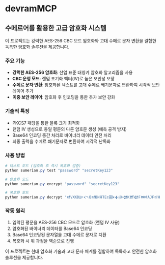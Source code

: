 # devramMCP

## 수메르어를 활용한 고급 암호화 시스템

이 프로젝트는 강력한 AES-256 CBC 모드 암호화와 고대 수메르 문자 변환을 결합한 독특한 암호화 솔루션을 제공합니다.

### 주요 기능

- **강력한 AES-256 암호화**: 산업 표준 대칭키 암호화 알고리즘을 사용
- **CBC 운영 모드**: 랜덤 초기화 벡터(IV)로 높은 보안성 보장
- **수메르 문자 변환**: 암호화된 텍스트를 고대 수메르 쐐기문자로 변환하여 시각적 보안 레이어 추가
- **이중 보안 레이어**: 암호화 후 인코딩을 통한 추가 보안 강화

### 기술적 특징

- PKCS7 패딩을 통한 블록 크기 최적화
- 랜덤 IV 생성으로 동일 평문의 다른 암호문 생성 (예측 공격 방지)
- Base64 인코딩 중간 처리로 바이너리 데이터 안전 처리
- 최종 출력을 수메르 쐐기문자로 변환하여 시각적 난독화

### 사용 방법

```powershell
# 테스트 모드 (암호화 후 즉시 복호화 검증)
python sumerian.py test "password" "secretKey123"

# 암호화 모드
python sumerian.py encrypt "password" "secretKey123"

# 복호화 모드
python sumerian.py decrypt "𒁀VXKD𒄿𒌋𒀹B𒁀BN𒍝TE𒀻𒈬X𒌝K𒍪𒊏F𒇷AJF𒁀HJ𒌝𒌋𒌋𒅈IDB𒌷KVO𒉿I𒈦" "secretKey123"
```

### 작동 원리

1. 입력된 평문을 AES-256 CBC 모드로 암호화 (랜덤 IV 사용)
2. 암호화된 바이너리 데이터를 Base64 인코딩
3. Base64 인코딩된 문자열을 고대 수메르 문자로 치환
4. 복호화 시 위 과정을 역순으로 진행

이 프로젝트는 현대 암호화 기술과 고대 문자 체계를 결합하여 독특하고 안전한 암호화 솔루션을 제공합니다.
